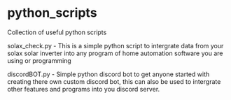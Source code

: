 # python_scripts
Collection of useful python scripts

solax_check.py - 
This is a simple python script to intergrate data from your solax solar inverter into
any program of home automation software you are using or programming

discordBOT.py - 
Simple python discord bot to get anyone started with creating there own custom
discord bot, this can also be used to intergrate other features and programs into you discord server.
